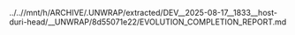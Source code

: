 ../..//mnt/h/ARCHIVE/.UNWRAP/extracted/DEV__2025-08-17__1833__host-duri-head/__UNWRAP/8d55071e22/EVOLUTION_COMPLETION_REPORT.md